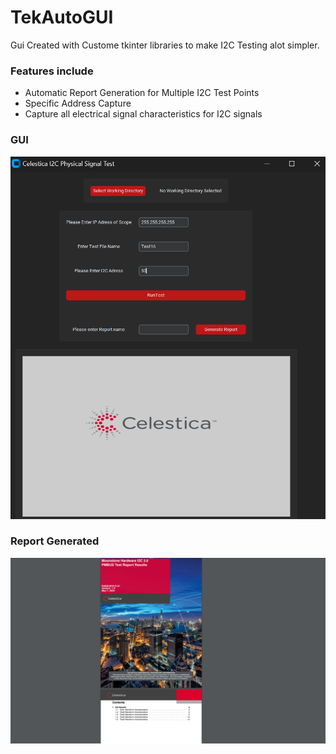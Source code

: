 # TekAutoGUI
Gui Created with Custome tkinter libraries to make I2C Testing alot simpler. 

### Features include
- Automatic Report Generation for Multiple I2C Test Points 
- Specific Address Capture
- Capture all electrical signal characteristics for I2C signals

### GUI 
![alt text](https://github.com/MisterB33/TekAutoGUI/blob/main/TekAutoGUI/CelesticaI2CGUIExample.png)
### Report Generated 

![alt text](https://github.com/MisterB33/TekAutoGUI/blob/main/TekAutoGUI/TestReportGenerationExample.png)

